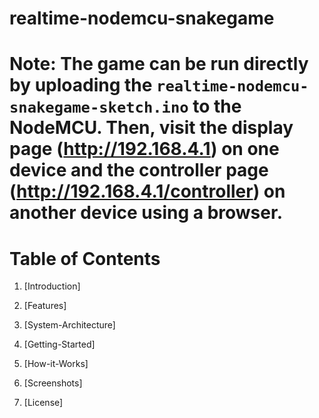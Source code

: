 # realtime-nodemcu-snakegame

# Note: The game can be run directly by uploading the `realtime-nodemcu-snakegame-sketch.ino` to the NodeMCU. Then, visit the display page (http://192.168.4.1) on one device and the controller page (http://192.168.4.1/controller) on another device using a browser.

# Table of Contents

1. [Introduction]

3. [Features]

4. [System-Architecture]

5. [Getting-Started]

6. [How-it-Works]

7. [Screenshots]

8. [License]




